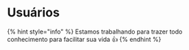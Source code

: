 # Usuários

{% hint style="info" %}
Estamos trabalhando para trazer todo conhecimento para facilitar sua vida 👍
{% endhint %}
